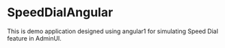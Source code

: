 # SpeedDialAngular
This is demo application designed using angular1 for simulating Speed Dial feature in AdminUI.
